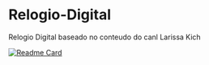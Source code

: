 # Relogio-Digital
Relogio Digital baseado no conteudo do canl Larissa Kich

[![Readme Card](https://github-readme-stats.vercel.app/api/pin/?username=LeonardoDMelo&repo=Relogio-Digital)](https://github.com/anuraghazra/github-readme-stats)
